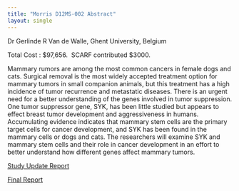 ```yaml
---
title: "Morris D12MS-002 Abstract"
layout: single
---
```


Dr Gerlinde R Van de Walle, Ghent University, Belgium

Total Cost : \$97,656.  SCARF contributed \$3000.

Mammary rumors are among the most common cancers in female dogs and
cats. Surgical removal is the most widely accepted treatment option for
mammary tumors in small companion animals, but this treatment has a high
incidence of tumor recurrence and metastatic diseases. There is an
urgent need for a better understanding of the genes involved in tumor
suppression. One tumor suppressor gene, SYK, has been little studied but
appears to effect breast tumor development and aggressiveness in humans.
Accumulating evidence indicates that mammary stem cells are the primary
target cells for cancer development, and SYK has been found in the
mammary cells or dogs and cats. The researchers will examine SYK and
mammary stem cells and their role in cancer development in an effort to
better understand how different genes affect mammary tumors.

[Study Update Report](</files/D12MS-002 update.pdf>)

[Final Report](</files/D12MS-002 Final Report.pdf>)
